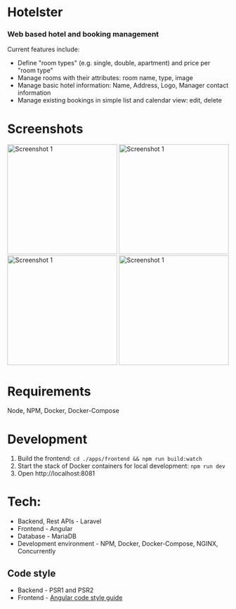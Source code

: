 # Hotelster

### Web based hotel and booking management

Current features include:
* Define "room types" (e.g. single, double, apartment) and price per "room type"
* Manage rooms with their attributes: room name, type, image
* Manage basic hotel information: Name, Address, Logo, Manager contact information
* Manage existing bookings in simple list and calendar view: edit, delete

# Screenshots

<a href="https://i.imgur.com/cqx7btF.png"><img src="https://i.imgur.com/cqx7btF.png" alt="Screenshot 1" width="250"/></a>
<a href="https://i.imgur.com/CpeZwIF.png"><img src="https://i.imgur.com/CpeZwIF.png" alt="Screenshot 1" width="250"/></a>
<a href="https://i.imgur.com/URZiNfd.png"><img src="https://i.imgur.com/URZiNfd.png" alt="Screenshot 1" width="250"/></a>
<a href="https://i.imgur.com/baAijvk.png"><img src="https://i.imgur.com/baAijvk.png" alt="Screenshot 1" width="250"/></a>

# Requirements

Node, NPM, Docker, Docker-Compose

# Development

1. Build the frontend: `cd ./apps/frontend && npm run build:watch`
2. Start the stack of Docker containers for local development: `npm run dev`
3. Open http://localhost:8081

# Tech:

* Backend, Rest APIs - Laravel
* Frontend - Angular
* Database - MariaDB
* Development environment - NPM, Docker, Docker-Compose, NGINX, Concurrently

## Code style

* Backend - PSR1 and PSR2
* Frontend - [Angular code style guide](https://angular.io/guide/styleguide)
